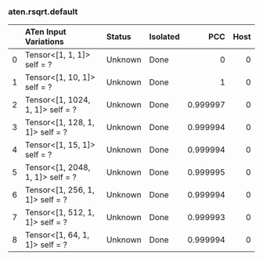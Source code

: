 ### aten.rsqrt.default
|    | ATen Input Variations            | Status   | Isolated   |      PCC |   Host |
|---:|:---------------------------------|:---------|:-----------|---------:|-------:|
|  0 | Tensor<[1, 1, 1]> self = ?       | Unknown  | Done       | 0        |      0 |
|  1 | Tensor<[1, 10, 1]> self = ?      | Unknown  | Done       | 1        |      0 |
|  2 | Tensor<[1, 1024, 1, 1]> self = ? | Unknown  | Done       | 0.999997 |      0 |
|  3 | Tensor<[1, 128, 1, 1]> self = ?  | Unknown  | Done       | 0.999994 |      0 |
|  4 | Tensor<[1, 15, 1]> self = ?      | Unknown  | Done       | 0.999994 |      0 |
|  5 | Tensor<[1, 2048, 1, 1]> self = ? | Unknown  | Done       | 0.999995 |      0 |
|  6 | Tensor<[1, 256, 1, 1]> self = ?  | Unknown  | Done       | 0.999994 |      0 |
|  7 | Tensor<[1, 512, 1, 1]> self = ?  | Unknown  | Done       | 0.999993 |      0 |
|  8 | Tensor<[1, 64, 1, 1]> self = ?   | Unknown  | Done       | 0.999994 |      0 |

